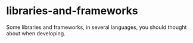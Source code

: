 libraries-and-frameworks
========================

Some libraries and frameworks, in several languages, you should thought about when developing.
